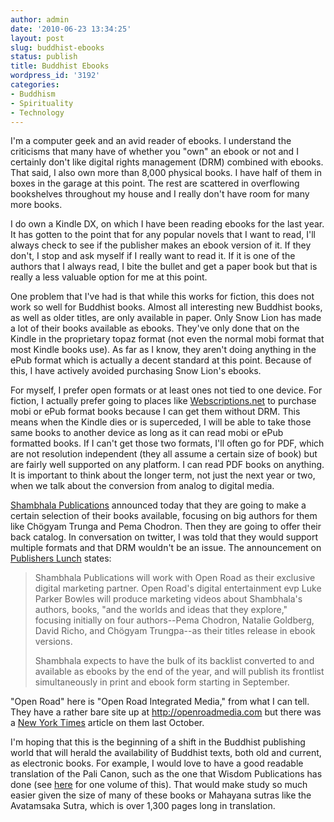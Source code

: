 ```yaml
---
author: admin
date: '2010-06-23 13:34:25'
layout: post
slug: buddhist-ebooks
status: publish
title: Buddhist Ebooks
wordpress_id: '3192'
categories:
- Buddhism
- Spirituality
- Technology
---
```

I'm a computer geek and an avid reader of ebooks. I understand the criticisms that many have of whether you "own" an ebook or not and I certainly don't like digital rights management (DRM) combined with ebooks. That said, I also own more than 8,000 physical books. I have half of them in boxes in the garage at this point. The rest are scattered in overflowing bookshelves throughout my house and I really don't have room for many more books.

I do own a Kindle DX, on which I have been reading ebooks for the last year. It has gotten to the point that for any popular novels that I want to read, I'll always check to see if the publisher makes an ebook version of it. If they don't, I stop and ask myself if I really want to read it. If it is one of the authors that I always read, I bite the bullet and get a paper book but that is really a less valuable option for me at this point.

One problem that I've had is that while this works for fiction, this does not work so well for Buddhist books. Almost all interesting new Buddhist books, as well as older titles, are only available in paper. Only Snow Lion has made a lot of their books available as ebooks. They've only done that on the Kindle in the proprietary topaz format (not even the normal mobi format that most Kindle books use).  As far as I know, they aren't doing anything in the ePub format which is actually a decent standard at this point. Because of this, I have actively avoided purchasing Snow Lion's ebooks.

For myself, I prefer open formats or at least ones not tied to one device. For fiction, I actually prefer going to places like <a href="http://www.webscriptions.net">Webscriptions.net</a> to purchase mobi or ePub format books because I can get them without DRM. This means when the Kindle dies or is superceded, I will be able to take those same books to another device as long as it can read mobi or ePub formatted books. If I can't get those two formats, I'll often go for PDF, which are not resolution independent (they all assume a certain size of book) but are fairly well supported on any platform. I can read PDF books on anything. It is important to think about the longer term, not just the next year or two, when we talk about the conversion from analog to digital media. 

<a href="http://www.shambhala.com">Shambhala Publications</a> announced today that they are going to make a certain selection of their books available, focusing on big authors for them like Chögyam Trunga and Pema Chodron. Then they are going to offer their back catalog. In conversation on twitter, I was told that they would support multiple formats and that DRM wouldn't be an issue. The announcement on <a href="http://www.publishersmarketplace.com/lunch/free/">Publishers Lunch</a> states:
<blockquote>Shambhala Publications will work with Open Road as their exclusive digital marketing partner. Open Road's digital entertainment evp Luke Parker Bowles will produce marketing videos about Shambhala's authors, books, "and the worlds and ideas that they explore," focusing initially on four authors--Pema Chodron, Natalie Goldberg, David Richo, and Chögyam Trungpa--as their titles release in ebook versions.

Shambhala expects to have the bulk of its backlist converted to and available as ebooks by the end of the year, and will publish its frontlist simultaneously in print and ebook form starting in September.</blockquote>
"Open Road" here is "Open Road Integrated Media," from what I can tell. They have a rather bare site up at <a href="http://openroadmedia.com">http://openroadmedia.com</a> but there was a <a href="https://www.nytimes.com/2009/10/14/books/14fried.html">New York Times</a> article on them last October. 

I'm hoping that this is the beginning of a shift in the Buddhist publishing world that will herald the availability of Buddhist texts, both old and current, as electronic books. For example, I would love to have a good readable translation of the Pali Canon, such as the one that Wisdom Publications has done (see <a href="http://www.wisdompubs.org/Pages/display.lasso?-KeyValue=57&-Token.Action=Search&image=1">here</a> for one volume of this). That would make study so much easier given the size of many of these books or Mahayana sutras like the Avatamsaka Sutra, which is over 1,300 pages long in translation.
